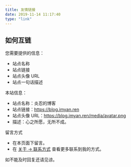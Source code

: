 ```yaml
---
title: 友情链接
date: 2019-11-14 11:17:40
type: "link"
---
```


## 如何互链

您需要提供的信息：

- 站点名称
- 站点链接
- 站点头像 URL
- 站点一句话描述

本站信息：

- 站点名称：炎忍的博客
- 站点链接：<https://blog.imyan.ren>
- 站点头像 URL：<https://blog.imyan.ren/media/avatar.png>
- 描述：心之所愿，无所不成。

留言方式

- 在本页面下留言。
- 在 [关于 -> 联系方式](https://blog.imyan.ren/about/#%E8%81%94%E7%B3%BB%E6%96%B9%E5%BC%8F) 查看更多联系到我的方式。

如不能及时回复还请见谅。
